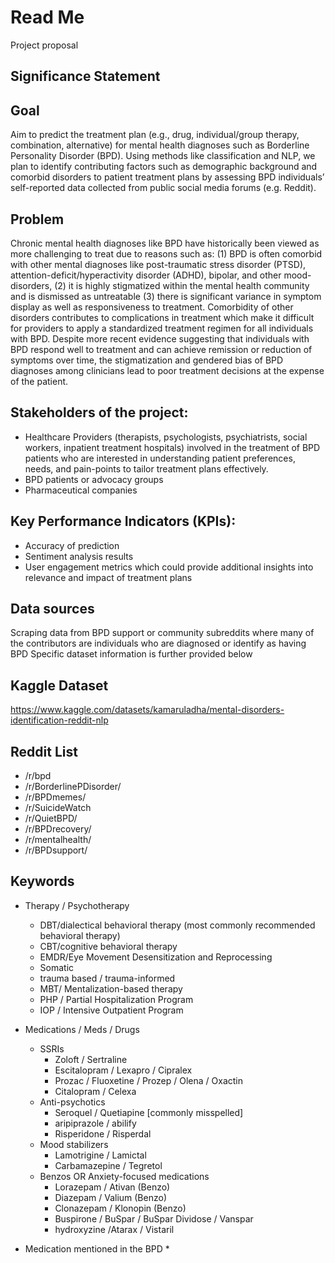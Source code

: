 # Read Me
Project proposal

## Significance Statement

## Goal
Aim to predict the treatment plan (e.g., drug, individual/group therapy, combination, alternative) for mental health diagnoses such as Borderline Personality Disorder (BPD). Using methods like classification and NLP, we plan to identify contributing factors such as demographic background and comorbid disorders to patient treatment plans by assessing BPD individuals’ self-reported data collected from public social media forums (e.g. Reddit). 

## Problem
Chronic mental health diagnoses like BPD have historically been viewed as more challenging to treat due to reasons such as: (1) BPD is often comorbid with other mental diagnoses like post-traumatic stress disorder (PTSD), attention-deficit/hyperactivity disorder (ADHD), bipolar, and other mood-disorders, (2) it is highly stigmatized within the mental health community and is dismissed as untreatable (3) there is significant variance in symptom display as well as responsiveness to treatment. Comorbidity of other disorders contributes to complications in treatment which make it difficult for providers to apply a standardized treatment regimen for all individuals with BPD. Despite more recent evidence suggesting that individuals with BPD respond well to treatment and can achieve remission or reduction of symptoms over time, the stigmatization and gendered bias of BPD diagnoses among clinicians lead to poor treatment decisions at the expense of the patient. 

## Stakeholders of the project: 
* Healthcare Providers (therapists, psychologists, psychiatrists, social workers, inpatient treatment hospitals) involved in the treatment of BPD patients who are interested in understanding patient preferences, needs, and pain-points to tailor treatment plans effectively.
* BPD patients or advocacy groups 
* Pharmaceutical companies

## Key Performance Indicators (KPIs):
* Accuracy of prediction
* Sentiment analysis results
* User engagement metrics which could provide additional insights into relevance and impact of treatment plans

## Data sources
Scraping data from BPD support or community subreddits where many of the contributors are individuals who are diagnosed or identify as having BPD 
Specific dataset information is further provided below

## Kaggle Dataset
https://www.kaggle.com/datasets/kamaruladha/mental-disorders-identification-reddit-nlp

## Reddit List

* /r/bpd 
* /r/BorderlinePDisorder/
* /r/BPDmemes/
* /r/SuicideWatch
* /r/QuietBPD/
* /r/BPDrecovery/
* /r/mentalhealth/
* /r/BPDsupport/

## Keywords
* Therapy / Psychotherapy
  *  DBT/dialectical behavioral therapy (most commonly recommended behavioral therapy)
  *  CBT/cognitive behavioral therapy
  *  EMDR/Eye Movement Desensitization and Reprocessing
  *  Somatic
  *  trauma based / trauma-informed
  *  MBT/ Mentalization-based therapy
  *  PHP / Partial Hospitalization Program
  *  IOP / Intensive Outpatient Program
* Medications / Meds / Drugs 
  * SSRIs 
     *  Zoloft / Sertraline
     *  Escitalopram / Lexapro / Cipralex
     *  Prozac / Fluoxetine / Prozep / Olena / Oxactin
     *  Citalopram / Celexa
  * Anti-psychotics
     * Seroquel / Quetiapine [commonly misspelled]
     * aripiprazole / abilify
     * Risperidone /  Risperdal
  * Mood stabilizers
     * Lamotrigine / Lamictal
     * Carbamazepine / Tegretol
  * Benzos OR Anxiety-focused medications
     * Lorazepam / Ativan (Benzo)
     * Diazepam / Valium (Benzo)
     * Clonazepam / Klonopin (Benzo) 
     * Buspirone / BuSpar / BuSpar Dividose / Vanspar
     * hydroxyzine /Atarax / Vistaril


* Medication mentioned in the BPD
  *
